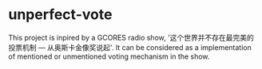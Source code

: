 # unperfect-vote
This project is inpired by a GCORES radio show, '这个世界并不存在最完美的投票机制 — 从奥斯卡金像奖说起'. It can be considered as a implementation of mentioned or unmentioned voting mechanism in the show.
